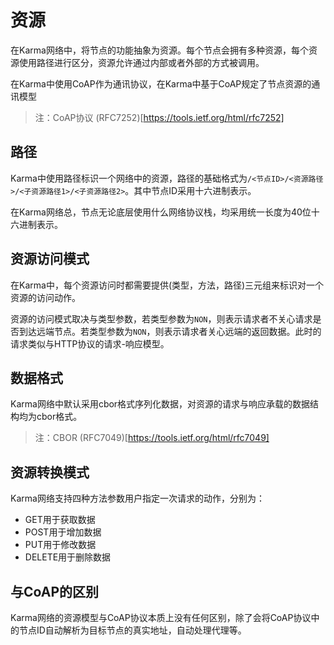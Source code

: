 # 资源
在Karma网络中，将节点的功能抽象为资源。每个节点会拥有多种资源，每个资源使用路径进行区分，资源允许通过内部或者外部的方式被调用。

在Karma中使用CoAP作为通讯协议，在Karma中基于CoAP规定了节点资源的通讯模型

> 注：CoAP协议 (RFC7252)[https://tools.ietf.org/html/rfc7252]

## 路径
Karma中使用路径标识一个网络中的资源，路径的基础格式为`/<节点ID>/<资源路径>/<子资源路径1>/<子资源路径2>`。其中节点ID采用十六进制表示。

在Karma网络总，节点无论底层使用什么网络协议栈，均采用统一长度为40位十六进制表示。

## 资源访问模式
在Karma中，每个资源访问时都需要提供(类型，方法，路径)三元组来标识对一个资源的访问动作。

资源的访问模式取决与类型参数，若类型参数为`NON`，则表示请求者不关心请求是否到达远端节点。若类型参数为`NON`，则表示请求者关心远端的返回数据。此时的请求类似与HTTP协议的请求-响应模型。

## 数据格式
Karma网络中默认采用cbor格式序列化数据，对资源的请求与响应承载的数据结构均为cbor格式。

> 注：CBOR (RFC7049)[https://tools.ietf.org/html/rfc7049]

## 资源转换模式
Karma网络支持四种方法参数用户指定一次请求的动作，分别为：
- GET用于获取数据
- POST用于增加数据
- PUT用于修改数据
- DELETE用于删除数据

## 与CoAP的区别
Karma网络的资源模型与CoAP协议本质上没有任何区别，除了会将CoAP协议中的节点ID自动解析为目标节点的真实地址，自动处理代理等。

